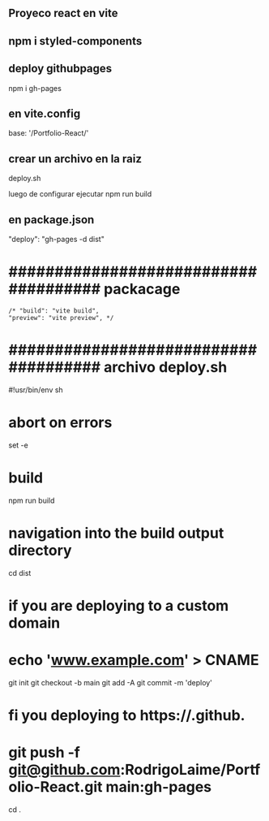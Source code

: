 ## Proyeco react en vite

## npm i styled-components

## deploy githubpages
npm i gh-pages

## en vite.config
  base: '/Portfolio-React/'

## crear un archivo en la raiz
  deploy.sh

  luego de configurar ejecutar npm run build


## en package.json
"deploy": "gh-pages -d dist"












# ##################################### packacage
    /* "build": "vite build",
    "preview": "vite preview", */
# ##################################### archivo deploy.sh
#!usr/bin/env sh
# abort on errors
set -e
# build
npm run build
# navigation into the build output directory
cd dist

# if you are deploying to a custom domain
# echo 'www.example.com' > CNAME
git init
git checkout -b main
git add -A
git commit -m 'deploy'

# fi you deploying to https://<USERNAME>.github.<REPO>
# git push -f git@github.com:RodrigoLaime/Portfolio-React.git main:gh-pages

cd .
